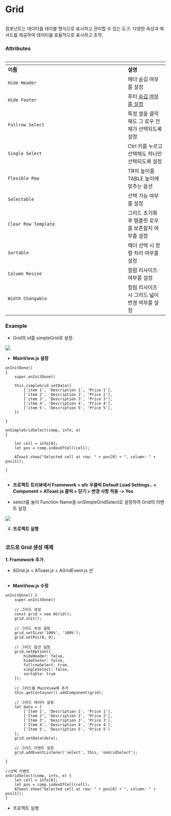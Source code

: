 # Grid

<div align="left"><img src="../../.gitbook/assets/Grid-01.png" alt=""></div>

컴포넌트는 데이터를 테이블 형식으로 표시하고 관리할 수 있는 도구.  다양한 속성과 메서드를 제공하여 데이터를 효율적으로 표시하고 조작.

### Attributes

<div align="left"><img src="../../.gitbook/assets/Grid-02.png" alt=""></div>

<table data-header-hidden><thead><tr><th width="361"></th><th></th></tr></thead><tbody><tr><td><strong>이름</strong></td><td><strong>설명</strong></td></tr><tr><td><code>Hide Header</code></td><td>헤더 숨김 여부를 설정</td></tr><tr><td><code>Hide Footer</code></td><td>푸터 <a data-footnote-ref href="#user-content-fn-1">숨김 여부를 설정</a></td></tr><tr><td><code>Fullrow Select</code></td><td>특정 셀을 클릭해도 그 로우 전체가 선택되도록 설정</td></tr><tr><td><code>Single Select</code></td><td>Ctrl 키를 누르고 선택해도 하나만 선택되도록 설정</td></tr><tr><td><code>Flexible Row</code></td><td>TR의 높이를 TABLE 높이에 맞추는 옵션</td></tr><tr><td><code>Selectable</code></td><td>선택 가능 여부를 설정</td></tr><tr><td><code>Clear Row Template</code></td><td>그리드 초기화 후 템플릿 로우를 보존할지 여부를 설정</td></tr><tr><td><code>Sortable</code></td><td>헤더 선택 시 정렬 처리 여부를 설정</td></tr><tr><td><code>Column Resize</code></td><td>컬럼 리사이즈 여부를 설정</td></tr><tr><td><code>Width Changable</code></td><td>컬럼 리사이즈 시 그리드 넓이 변경 여부를 설정</td></tr></tbody></table>



### Example

* Grid의 id를 simpleGrid로 설정.

![](../../.gitbook/assets/Grid-06.png)



* **MainView.js 설정**

```
onInitDone()
{
    super.onInitDone()

    this.simpleGrid.setData([
        ['item 1', 'Description 1', 'Price 1'],
        ['item 2', 'Description 2', 'Price 2'],
        ['item 3', 'Description 3', 'Price 3'],
        ['item 4', 'Description 4', 'Price 4'],
        ['item 5', 'Description 5', 'Price 5'],
    ])

}

onSimpleGridSelect(comp, info, e)
{
    
    let cell = info[0];
    let pos = comp.indexOfCell(cell);

    AToast.show("Selected cell at row: " + pos[0] + ", column: " + pos[1]);

}
```



<div align="left"><figure><img src="../../.gitbook/assets/image (111).png" alt=""><figcaption></figcaption></figure></div>

* **프로젝트 트리뷰에서 Framework > afc 우클릭 Default Load Settings.. > Component > AToast.js 클릭 >  닫기 > 변경 사항 적용 -> Yes**



* select를 눌러 Function Name을 onSimpleGridSelect로 설정하여 Grid의 이벤트 설정

![](../../.gitbook/assets/Grid-07.png)



4. **프로젝트 실행**

<div align="left"><figure><img src="../../.gitbook/assets/화면 녹화 중 2025-07-09 165716.gif" alt=""><figcaption></figcaption></figure></div>



### 코드로 Grid 생성 예제

**1. Framework 추가.**

* AGrid.js + AToast.js + AGridEvent.js 선

<div align="left"><img src="../../.gitbook/assets/Grid-04.png" alt=""></div>



* **MainView.js 수정**

```
onInitDone() {
    super.onInitDone()

    // 그리드 생성
    const grid = new AGrid();
    grid.init();

    // 그리드 속성 설정
    grid.setSize('100%', '100%');
    grid.setPos(0, 0);

    // 그리드 옵션 설정
    grid.setOption({
        hideHeader: false,
        hideFooter: false,
        fullrowSelect: true,
        singleSelect: false,
        sortable: true
    });

    // 그리드를 MainView에 추가
    this.getContainer().addComponent(grid);

    // 그리드 데이터 설정
    let data = [
        ['Item 1', 'Description 1', 'Price 1'],
        ['Item 2', 'Description 2', 'Price 2'],
        ['Item 3', 'Description 3', 'Price 3'],
        ['Item 4', 'Description 4', 'Price 4'],
        ['Item 5', 'Description 5', 'Price 5']
    ];
    grid.setData(data);

    // 그리드 이벤트 설정
    grid.addEventListener('select', this, 'onGridSelect');

}

//선택 이벤트
onGridSelect(comp, info, e) {
    let cell = info[0];
    let pos = comp.indexOfCell(cell);
    AToast.show("Selected cell at row: " + pos[0] + ", column: " + pos[1]);
}
```



* 프로젝트 실행

<div align="left"><figure><img src="../../.gitbook/assets/화면 녹화 중 2025-07-09 165716.gif" alt=""><figcaption></figcaption></figure></div>

[^1]: 
